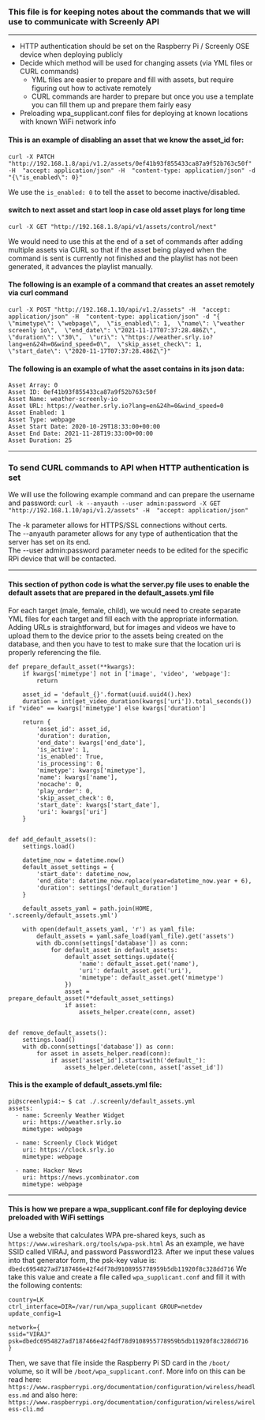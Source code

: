 ### This file is for keeping notes about the commands that we will use to communicate with Screenly API
---

- HTTP authentication should be set on the Raspberry Pi / Screenly OSE device when deploying publicly
- Decide which method will be used for changing assets (via YML files or CURL commands)
  - YML files are easier to prepare and fill with assets, but require figuring out how to activate remotely
  - CURL commands are harder to prepare but once you use a template you can fill them up and prepare them fairly easy
- Preloading wpa_supplicant.conf files for deploying at known locations with known WiFi network info

#### This is an example of disabling an asset that we know the asset_id for:
```
curl -X PATCH "http://192.168.1.8/api/v1.2/assets/0ef41b93f855433ca87a9f52b763c50f" -H  "accept: application/json" -H  "content-type: application/json" -d "{\"is_enabled\": 0}"
```
We use the `is_enabled: 0` to tell the asset to become inactive/disabled.


#### switch to next asset and start loop in case old asset plays for long time
```
curl -X GET "http://192.168.1.8/api/v1/assets/control/next"
```

We would need to use this at the end of a set of commands after adding multiple assets via CURL so that if the asset being played when the command is sent is currently not finished and the playlist has not been generated, it advances the playlist manually.

#### The following is an example of a command that creates an asset remotely via curl command
```
curl -X POST "http://192.168.1.10/api/v1.2/assets" -H  "accept: application/json" -H  "content-type: application/json" -d "{  \"mimetype\": \"webpage\",  \"is_enabled\": 1,  \"name\": \"weather screenly io\",  \"end_date\": \"2021-11-17T07:37:28.486Z\",  \"duration\": \"30\",  \"uri\": \"https://weather.srly.io?lang=en&24h=0&wind_speed=0\",  \"skip_asset_check\": 1,  \"start_date\": \"2020-11-17T07:37:28.486Z\"}"
```

#### The following is an example of what the asset contains in its json data:
```
Asset Array: 0
Asset ID: 0ef41b93f855433ca87a9f52b763c50f
Asset Name: weather-screenly-io
Asset URL: https://weather.srly.io?lang=en&24h=0&wind_speed=0
Asset Enabled: 1
Asset Type: webpage
Asset Start Date: 2020-10-29T18:33:00+00:00
Asset End Date: 2021-11-28T19:33:00+00:00
Asset Duration: 25
```

---
### To send CURL commands to API when HTTP authentication is set

We will use the following example command and can prepare the username and password:
`curl -k --anyauth --user admin:password -X GET "http://192.168.1.10/api/v1.2/assets" -H  "accept: application/json"`

The -k parameter allows for HTTPS/SSL connections without certs.  
The --anyauth parameter allows for any type of authentication that the server has set on its end.  
The --user admin:password parameter needs to be edited for the specific RPi device that will be contacted.  

---
#### This section of python code is what the server.py file uses to enable the default assets that are prepared in the default_assets.yml file

For each target (male, female, child), we would need to create separate YML files for each target and fill each with the appropriate information.
Adding URLs is straightforward, but for images and videos we have to upload them to the device prior to the assets being created on the database, and then you have to test to make sure that the location uri is properly referencing the file.
```
def prepare_default_asset(**kwargs):
    if kwargs['mimetype'] not in ['image', 'video', 'webpage']:
        return

    asset_id = 'default_{}'.format(uuid.uuid4().hex)
    duration = int(get_video_duration(kwargs['uri']).total_seconds()) if "video" == kwargs['mimetype'] else kwargs['duration']

    return {
        'asset_id': asset_id,
        'duration': duration,
        'end_date': kwargs['end_date'],
        'is_active': 1,
        'is_enabled': True,
        'is_processing': 0,
        'mimetype': kwargs['mimetype'],
        'name': kwargs['name'],
        'nocache': 0,
        'play_order': 0,
        'skip_asset_check': 0,
        'start_date': kwargs['start_date'],
        'uri': kwargs['uri']
    }


def add_default_assets():
    settings.load()

    datetime_now = datetime.now()
    default_asset_settings = {
        'start_date': datetime_now,
        'end_date': datetime_now.replace(year=datetime_now.year + 6),
        'duration': settings['default_duration']
    }

    default_assets_yaml = path.join(HOME, '.screenly/default_assets.yml')

    with open(default_assets_yaml, 'r') as yaml_file:
        default_assets = yaml.safe_load(yaml_file).get('assets')
        with db.conn(settings['database']) as conn:
            for default_asset in default_assets:
                default_asset_settings.update({
                    'name': default_asset.get('name'),
                    'uri': default_asset.get('uri'),
                    'mimetype': default_asset.get('mimetype')
                })
                asset = prepare_default_asset(**default_asset_settings)
                if asset:
                    assets_helper.create(conn, asset)


def remove_default_assets():
    settings.load()
    with db.conn(settings['database']) as conn:
        for asset in assets_helper.read(conn):
            if asset['asset_id'].startswith('default_'):
                assets_helper.delete(conn, asset['asset_id'])
```

#### This is the example of default_assets.yml file:
```
pi@screenlypi4:~ $ cat ./.screenly/default_assets.yml 
assets:
  - name: Screenly Weather Widget
    uri: https://weather.srly.io
    mimetype: webpage

  - name: Screenly Clock Widget
    uri: https://clock.srly.io
    mimetype: webpage

  - name: Hacker News
    uri: https://news.ycombinator.com
    mimetype: webpage
```
---
#### This is how we prepare a wpa_supplicant.conf file for deploying device preloaded with WiFi settings

Use a website that calculates WPA pre-shared keys, such as `https://www.wireshark.org/tools/wpa-psk.html`
As an example, we have SSID called VIRAJ, and password Password123.
After we input these values into that generator form, the psk-key value is: `dbedc6954827ad7187466e42f4df78d9108955778959b5db11920f8c328dd716`
We take this value and create a file called `wpa_supplicant.conf` and fill it with the following contents:
```
country=LK
ctrl_interface=DIR=/var/run/wpa_supplicant GROUP=netdev
update_config=1

network={
ssid="VIRAJ"
psk=dbedc6954827ad7187466e42f4df78d9108955778959b5db11920f8c328dd716
}
```

Then, we save that file inside the Raspberry Pi SD card in the `/boot/` volume, so it will be `/boot/wpa_supplicant.conf`.
More info on this can be read here: `https://www.raspberrypi.org/documentation/configuration/wireless/headless.md`
and also here: `https://www.raspberrypi.org/documentation/configuration/wireless/wireless-cli.md`
